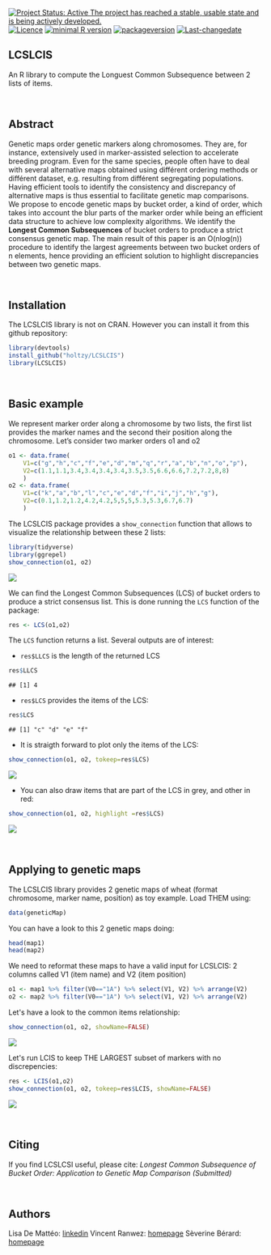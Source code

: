 [![Project Status: Active The project has reached a stable, usable state and is being actively developed.](http://www.repostatus.org/badges/latest/active.svg)](http://www.repostatus.org/#active) [![Licence](https://img.shields.io/badge/licence-GPL--3-blue.svg)](https://www.gnu.org/licenses/gpl-3.0.en.html)
[![minimal R version](https://img.shields.io/badge/R%3E%3D-3.2.4-6666ff.svg)](https://cran.r-project.org/) [![packageversion](https://img.shields.io/badge/Package%20version-0.1.0-orange.svg?style=flat-square)](commits/develop) [![Last-changedate](https://img.shields.io/badge/last%20change-2018--03--15-yellowgreen.svg)](/commits/master)

LCSLCIS
-------

An R library to compute the Longuest Common Subsequence between 2 lists of items.

<br>

Abstract
--------

Genetic maps order genetic markers along chromosomes. They are, for instance, extensively used in marker-assisted selection to accelerate breeding program. Even for the same species, people often have to deal with several alternative maps obtained using différent ordering methods or différent dataset, e.g. resulting from différent segregating populations. Having efficient tools to identify the consistency and discrepancy of alternative maps is thus essential to facilitate genetic map comparisons.
<br> We propose to encode genetic maps by bucket order, a kind of order, which takes into account the blur parts of the marker order while being an efficient data structure to achieve low complexity algorithms. We identify the **Longest Common Subsequences** of bucket orders to produce a strict consensus genetic map. The main result of this paper is an O(nlog(n)) procedure to identify the largest agreements between two bucket orders of n elements, hence providing an efficient solution to highlight discrepancies between two genetic maps.

<br>

Installation
------------

The LCSLCIS library is not on CRAN. However you can install it from this github repository:

``` r
library(devtools) 
install_github("holtzy/LCSLCIS")
library(LCSLCIS)
```

<br>

Basic example
-------------

We represent marker order along a chromosome by two lists, the first list provides the marker names and the second their position along the chromosome. Let’s consider two marker orders o1 and o2

``` r
o1 <- data.frame( 
    V1=c("g","h","c","f","e","d","m","q","r","a","b","n","o","p"), 
    V2=c(1.1,1.1,3.4,3.4,3.4,3.4,3.5,3.5,6.6,6.6,7.2,7.2,8,8)
    )
o2 <- data.frame( 
    V1=c("k","a","b","l","c","e","d","f","i","j","h","g"), 
    V2=c(0.1,1.2,1.2,4.2,4.2,5,5,5,5.3,5.3,6.7,6.7)
    )
```

The LCSLCIS package provides a `show_connection` function that allows to visualize the relationship between these 2 lists:

``` r
library(tidyverse)
library(ggrepel)
show_connection(o1, o2)
```

![](README_files/figure-markdown_github/unnamed-chunk-3-1.png)

We can find the Longest Common Subsequences (LCS) of bucket orders to produce a strict consensus list. This is done running the `LCS` function of the package:

``` r
res <- LCS(o1,o2)
```

The `LCS` function returns a list. Several outputs are of interest:

-   `res$LLCS` is the length of the returned LCS

``` r
res$LLCS
```

    ## [1] 4

-   `res$LCS` provides the items of the LCS:

``` r
res$LCS
```

    ## [1] "c" "d" "e" "f"

-   It is straigth forward to plot only the items of the LCS:

``` r
show_connection(o1, o2, tokeep=res$LCS)
```

![](README_files/figure-markdown_github/unnamed-chunk-7-1.png)

-   You can also draw items that are part of the LCS in grey, and other in red:

``` r
show_connection(o1, o2, highlight =res$LCS)
```

![](README_files/figure-markdown_github/unnamed-chunk-8-1.png)

<br>

Applying to genetic maps
------------------------

The LCSLCIS library provides 2 genetic maps of wheat (format chromosome, marker name, position) as toy example. Load THEM using:

``` r
data(geneticMap)
```

You can have a look to this 2 genetic maps doing:

``` r
head(map1)
head(map2)
```

We need to reformat these maps to have a valid input for LCSLCIS: 2 columns called V1 (item name) and V2 (item position)

``` r
o1 <- map1 %>% filter(V0=="1A") %>% select(V1, V2) %>% arrange(V2)
o2 <- map2 %>% filter(V0=="1A") %>% select(V1, V2) %>% arrange(V2)
```

Let's have a look to the common items relationship:

``` r
show_connection(o1, o2, showName=FALSE)
```

![](README_files/figure-markdown_github/unnamed-chunk-12-1.png)

Let's run LCIS to keep THE LARGEST subset of markers with no discrepencies:

``` r
res <- LCIS(o1,o2)
show_connection(o1, o2, tokeep=res$LCIS, showName=FALSE)
```

![](README_files/figure-markdown_github/unnamed-chunk-13-1.png)

<br>

Citing
------

If you find LCSLCSI useful, please cite:
*Longest Common Subsequence of Bucket Order: Application to Genetic Map Comparison (Submitted)*

<br>

Authors
-------

Lisa De Mattéo: [linkedin](https://www.linkedin.com/in/lisadematteo/)
Vincent Ranwez: [homepage](https://sites.google.com/site/ranwez/)
Sèverine Bérard: [homepage](http://www.pages-perso-severine-berard.univ-montp2.fr)
